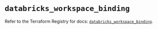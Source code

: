 # `databricks_workspace_binding`

Refer to the Terraform Registry for docs: [`databricks_workspace_binding`](https://registry.terraform.io/providers/databricks/databricks/1.79.0/docs/resources/workspace_binding).

